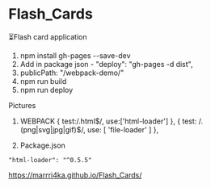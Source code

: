 # Flash_Cards
 ⏳Flash card application


1) npm install gh-pages --save-dev
2) Add in package json -
  "deploy": "gh-pages -d dist",
  3)    publicPath: "/webpack-demo/"
  4) npm run build
  5) npm run deploy




Pictures

1)  WEBPACK
 {
    test:/\.html$/,
    use:['html-loader']
  },
  {
    test: /\.(png|svg|jpg|gif)$/,
    use: [
      'file-loader'
    ]
  },

  2) Package.json

    "html-loader": "^0.5.5"



https://marrri4ka.github.io/Flash_Cards/
